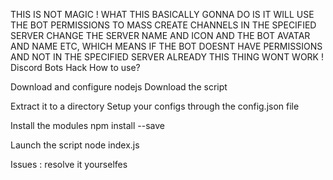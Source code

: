 THIS IS NOT MAGIC ! WHAT THIS BASICALLY GONNA DO IS IT WILL USE THE BOT PERMISSIONS TO MASS CREATE CHANNELS IN THE SPECIFIED SERVER CHANGE THE SERVER NAME AND ICON AND THE BOT AVATAR AND NAME ETC, WHICH MEANS IF THE BOT DOESNT HAVE PERMISSIONS AND NOT IN THE SPECIFIED SERVER ALREADY THIS THING WONT WORK !
Discord Bots Hack
How to use?

Download and configure nodejs
Download the script

Extract it to a directory
Setup your configs through the config.json file

Install the modules
npm install --save

Launch the script
node index.js

Issues :
resolve it yourselfes
